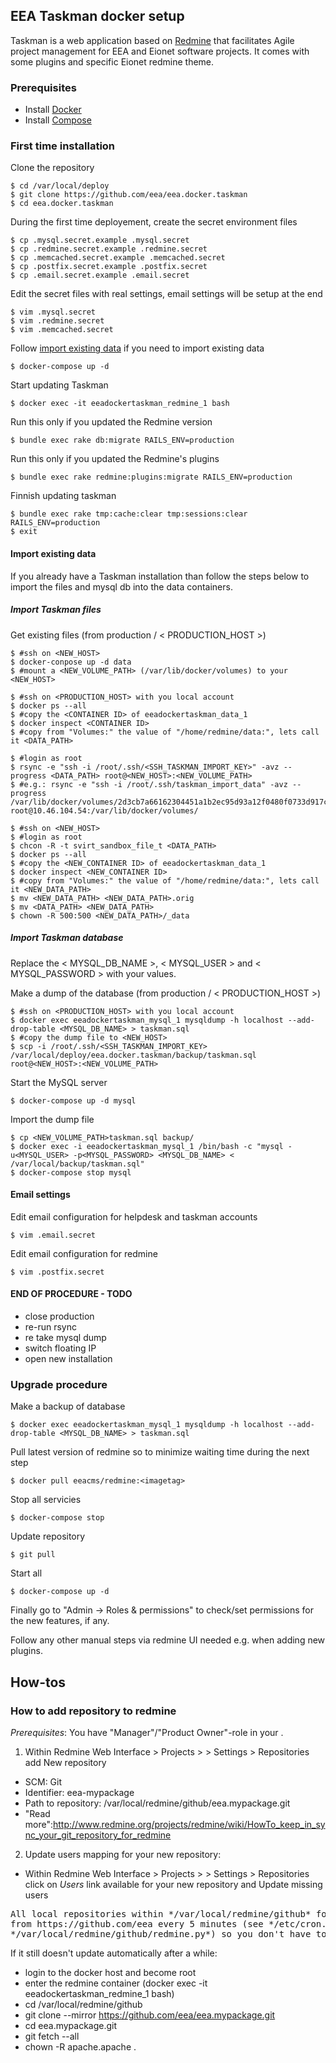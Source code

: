 ## EEA Taskman docker setup
Taskman is a web application based on [Redmine](http://www.redmine.org) that facilitates Agile project management for EEA and Eionet software projects. It comes with some plugins and specific Eionet redmine theme.

### Prerequisites

- Install [Docker](https://docs.docker.com/installation/)
- Install [Compose](https://docs.docker.com/compose/install/)

### First time installation

Clone the repository

    $ cd /var/local/deploy
    $ git clone https://github.com/eea/eea.docker.taskman
    $ cd eea.docker.taskman

During the first time deployement, create the secret environment files

    $ cp .mysql.secret.example .mysql.secret
    $ cp .redmine.secret.example .redmine.secret
    $ cp .memcached.secret.example .memcached.secret
    $ cp .postfix.secret.example .postfix.secret
    $ cp .email.secret.example .email.secret

Edit the secret files with real settings, email settings will be setup at the end

    $ vim .mysql.secret
    $ vim .redmine.secret
    $ vim .memcached.secret

Follow [import existing data](#import-existing-data) if you need to import existing data

    $ docker-compose up -d

Start updating Taskman

    $ docker exec -it eeadockertaskman_redmine_1 bash

Run this only if you updated the Redmine version

    $ bundle exec rake db:migrate RAILS_ENV=production

Run this only if you updated the Redmine's plugins

    $ bundle exec rake redmine:plugins:migrate RAILS_ENV=production

Finnish updating taskman

    $ bundle exec rake tmp:cache:clear tmp:sessions:clear RAILS_ENV=production
    $ exit

#### Import existing data

If you already have a Taskman installation than follow the steps below to import the files and mysql db into the data containers.

##### Import Taskman files

Get existing files (from production / < PRODUCTION_HOST >)

    $ #ssh on <NEW_HOST>
    $ docker-conpose up -d data
    $ #mount a <NEW_VOLUME_PATH> (/var/lib/docker/volumes) to your <NEW_HOST>

    $ #ssh on <PRODUCTION_HOST> with you local account
    $ docker ps --all
    $ #copy the <CONTAINER ID> of eeadockertaskman_data_1
    $ docker inspect <CONTAINER ID>
    $ #copy from "Volumes:" the value of "/home/redmine/data:", lets call it <DATA_PATH>

    $ #login as root
    $ rsync -e "ssh -i /root/.ssh/<SSH_TASKMAN_IMPORT_KEY>" -avz --progress <DATA_PATH> root@<NEW_HOST>:<NEW_VOLUME_PATH>
    $ #e.g.: rsync -e "ssh -i /root/.ssh/taskman_import_data" -avz --progress /var/lib/docker/volumes/2d3cb7a66162304451a1b2ec95d93a12f0480f0733d917c00e618bf8f95525f3 root@10.46.104.54:/var/lib/docker/volumes/

    $ #ssh on <NEW_HOST>
    $ #login as root
    $ chcon -R -t svirt_sandbox_file_t <DATA_PATH>
    $ docker ps --all
    $ #copy the <NEW_CONTAINER ID> of eeadockertaskman_data_1
    $ docker inspect <NEW_CONTAINER ID>
    $ #copy from "Volumes:" the value of "/home/redmine/data:", lets call it <NEW_DATA_PATH>
    $ mv <NEW_DATA_PATH> <NEW_DATA_PATH>.orig
    $ mv <DATA_PATH> <NEW_DATA_PATH>
    $ chown -R 500:500 <NEW_DATA_PATH>/_data

##### Import Taskman database

Replace the < MYSQL_DB_NAME >, < MYSQL_USER > and < MYSQL_PASSWORD > with your values.

Make a dump of the database (from production / < PRODUCTION_HOST >)

    $ #ssh on <PRODUCTION_HOST> with you local account
    $ docker exec eeadockertaskman_mysql_1 mysqldump -h localhost --add-drop-table <MYSQL_DB_NAME> > taskman.sql
    $ #copy the dump file to <NEW_HOST>
    $ scp -i /root/.ssh/<SSH_TASKMAN_IMPORT_KEY> /var/local/deploy/eea.docker.taskman/backup/taskman.sql root@<NEW_HOST>:<NEW_VOLUME_PATH>

Start the MySQL server

    $ docker-compose up -d mysql

Import the dump file

    $ cp <NEW_VOLUME_PATH>taskman.sql backup/
    $ docker exec -i eeadockertaskman_mysql_1 /bin/bash -c "mysql -u<MYSQL_USER> -p<MYSQL_PASSWORD> <MYSQL_DB_NAME> < /var/local/backup/taskman.sql"
    $ docker-compose stop mysql

#### Email settings

Edit email configuration for helpdesk and taskman accounts

    $ vim .email.secret

Edit email configuration for redmine

    $ vim .postfix.secret

#### END OF PROCEDURE - TODO

- close production
- re-run rsync
- re take mysql dump
- switch floating IP
- open new installation

### Upgrade procedure

Make a backup of database

    $ docker exec eeadockertaskman_mysql_1 mysqldump -h localhost --add-drop-table <MYSQL_DB_NAME> > taskman.sql

Pull latest version of redmine so to minimize waiting time during the next step

    $ docker pull eeacms/redmine:<imagetag>

Stop all servicies

    $ docker-compose stop

Update repository

    $ git pull

Start all

    $ docker-compose up -d

Finally go to "Admin -> Roles & permissions" to check/set permissions for the new features, if any.

Follow any other manual steps via redmine UI needed e.g. when adding new plugins.

## How-tos
### How to add repository to redmine

*Prerequisites*: You have "Manager"/"Product Owner"-role in your <Project>.

1. Within Redmine Web Interface > Projects > <Project> > Settings > Repositories add New repository

* SCM: Git
* Identifier: eea-mypackage
* Path to repository: /var/local/redmine/github/eea.mypackage.git
* "Read more":http://www.redmine.org/projects/redmine/wiki/HowTo_keep_in_sync_your_git_repository_for_redmine

2. Update users mapping for your new repository:

* Within Redmine Web Interface > Projects > <Project> > Settings > Repositories click on *Users* link available for your new repository and Update missing users

<pre>
All local repositories within */var/local/redmine/github* folder are synced automatically
from https://github.com/eea every 5 minutes (see */etc/cron.d/sync_git_repos* and
*/var/local/redmine/github/redmine.py*) so you don't have to add them manually on server side.
</pre>

If it still doesn't update automatically after a while:

* login to the docker host and become root
* enter the redmine container (docker exec -it eeadockertaskman_redmine_1 bash)
* cd /var/local/redmine/github
* git clone --mirror https://github.com/eea/eea.mypackage.git
* cd eea.mypackage.git
* git fetch --all
* chown -R apache.apache .
